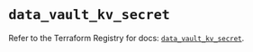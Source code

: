 # `data_vault_kv_secret`

Refer to the Terraform Registry for docs: [`data_vault_kv_secret`](https://registry.terraform.io/providers/hashicorp/vault/4.0.0/docs/data-sources/kv_secret).

